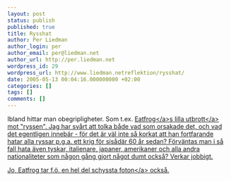 ```yaml
---
layout: post
status: publish
published: true
title: Rysshat
author: Per Liedman
author_login: per
author_email: per@liedman.net
author_url: http://per.liedman.net
wordpress_id: 29
wordpress_url: http://www.liedman.netreflektion/rysshat/
date: 2005-05-13 00:04:16.000000000 +02:00
categories: []
tags: []
comments: []
---
```

Ibland hittar man obegripligheter. Som t.ex. <a href="http:&#47;&#47;eatfrog.blogspot.com&#47;">Eatfrog<&#47;a>s <a href="http:&#47;&#47;eatfrog.blogspot.com&#47;2005&#47;05&#47;hur-r-det-mjligt.html">lilla utbrott<&#47;a> mot "ryssen". Jag har sv&aring;rt att tolka b&aring;de vad som orsakade det, och vad det egentligen inneb&auml;r - f&ouml;r det &auml;r v&auml;l inte s&aring; korkat att han fortfarande hatar alla ryssar p.g.a. ett krig f&ouml;r sis&aring;d&auml;r 60 &aring;r sedan? F&ouml;rv&auml;ntas man i s&aring; fall hata &auml;ven tyskar, italienare, japaner, amerikaner och alla andra nationaliteter som n&aring;gon g&aring;ng gjort n&aring;got dumt ocks&aring;? Verkar jobbigt.

Jo, Eatfrog tar f.&ouml;. <a href="http:&#47;&#47;www.fotosidan.se&#47;gallery&#47;listpic.htm?type=st&authorID=31098">en hel del schyssta foton<&#47;a> ocks&aring;.
